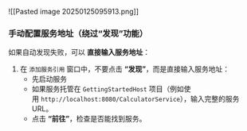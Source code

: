 ![[Pasted image 20250125095913.png]]
### **手动配置服务地址（绕过“发现”功能）**

如果自动发现失败，可以 **直接输入服务地址**：

1. 在 `添加服务引用` 窗口中，不要点击 **“发现”**，而是直接输入服务地址：
	* 先启动服务
    - 如果服务托管在 `GettingStartedHost` 项目（例如使用 `http://localhost:8080/CalculatorService`），输入完整的服务 URL。
    - 点击 **“前往”**，检查是否能找到服务。